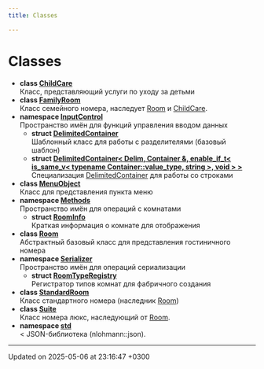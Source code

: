 ```yaml
---
title: Classes

---
```


# Classes




* **class [ChildCare](Classes/class_child_care.md)** <br>Класс, представляющий услуги по уходу за детьми 
* **class [FamilyRoom](Classes/class_family_room.md)** <br>Класс семейного номера, наследует [Room]() и [ChildCare](Classes/class_child_care.md). 
* **namespace [InputControl](Namespaces/namespace_input_control.md)** <br>Пространство имён для функций управления вводом данных 
    * **struct [DelimitedContainer](Classes/struct_input_control_1_1_delimited_container.md)** <br>Шаблонный класс для работы с разделителями (базовый шаблон) 
    * **struct [DelimitedContainer< Delim, Container &, enable_if_t< is_same_v< typename Container::value_type, string >, void > >](Classes/struct_input_control_1_1_delimited_container_3_01_delim_00_01_container_01_6_00_01enable__if__t_e12e72f0c289026bc10ec07e7fe406c5.md)** <br>Специализация [DelimitedContainer](Classes/struct_input_control_1_1_delimited_container.md) для работы со строками 
* **class [MenuObject](Classes/class_menu_object.md)** <br>Класс для представления пункта меню 
* **namespace [Methods](Namespaces/namespace_methods.md)** <br>Пространство имён для операций с комнатами 
    * **struct [RoomInfo](Classes/struct_methods_1_1_room_info.md)** <br>Краткая информация о комнате для отображения 
* **class [Room](Classes/class_room.md)** <br>Абстрактный базовый класс для представления гостиничного номера 
* **namespace [Serializer](Namespaces/namespace_serializer.md)** <br>Пространство имён для операций сериализации 
    * **struct [RoomTypeRegistry](Classes/struct_serializer_1_1_room_type_registry.md)** <br>Регистратор типов комнат для фабричного создания 
* **class [StandardRoom](Classes/class_standard_room.md)** <br>Класс стандартного номера (наследник [Room](Classes/class_room.md)) 
* **class [Suite](Classes/class_suite.md)** <br>Класс номера люкс, наследующий от [Room](Classes/class_room.md). 
* **namespace [std](Namespaces/namespacestd.md)** <br>< JSON-библиотека (nlohmann::json). 



-------------------------------

Updated on 2025-05-06 at 23:16:47 +0300
